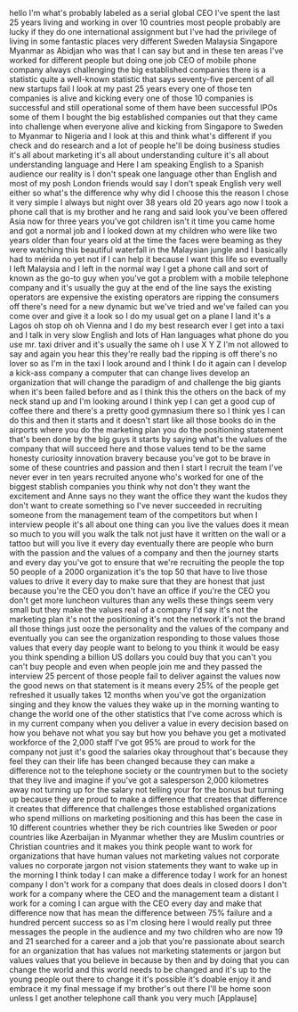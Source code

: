 
hello I&#39;m what&#39;s probably labeled as a
serial global CEO I&#39;ve spent the last 25
years living and working in over 10
countries most people probably are lucky
if they do one international assignment
but I&#39;ve had the privilege of living in
some fantastic places very different
Sweden Malaysia Singapore Myanmar as
Abidjan who was that I can say but and
in these ten areas
I&#39;ve worked for different people but
doing one job CEO of mobile phone
company always challenging the big
established companies there is a
statistic quite a well-known statistic
that says seventy-five percent of all
new startups fail I look at my past 25
years every one of those ten companies
is alive and kicking every one of those
10 companies is successful and still
operational some of them have been
successful IPOs some of them I bought
the big established companies out that
they came into challenge when everyone
alive and kicking from Singapore to
Sweden to Myanmar to Nigeria and I look
at this and think what&#39;s different if
you check and do research and a lot of
people he&#39;ll be doing business studies
it&#39;s all about marketing it&#39;s all about
understanding culture it&#39;s all about
understanding language and Here I am
speaking English to a Spanish audience
our reality is I don&#39;t speak one
language other than English and most of
my posh London friends would say I don&#39;t
speak English very well either so what&#39;s
the difference why why did I choose this
the reason I chose it very simple
I always but night over 38 years old 20
years ago now I took a phone call that
is my brother and he rang and said look
you&#39;ve been offered Asia now for three
years you&#39;ve got children isn&#39;t it time
you came home and got a normal job and I
looked down at my children who were like
two years older than four years old at
the time the faces were beaming as they
were watching this beautiful waterfall
in the Malaysian jungle and I basically
had to mérida no yet
not if I can help it because I want this
life so eventually I left Malaysia and I
left in the normal way I get a phone
call and sort of known as the go-to guy
when you&#39;ve got a problem with a mobile
telephone company and it&#39;s usually the
guy at the end of the line says the
existing operators are expensive the
existing operators are ripping the
consumers off there&#39;s need for a new
dynamic but we&#39;ve tried and we&#39;ve failed
can you come over and give it a look so
I do my usual get on a plane I land it&#39;s
a Lagos oh stop oh oh Vienna and I do my
best research ever I get into a taxi and
I talk in very slow English and lots of
Han languages what phone do you use mr.
taxi driver and it&#39;s usually the same oh
I use X Y Z I&#39;m not allowed to say and
again you hear this they&#39;re really bad
the ripping is off
there&#39;s no lover so as I&#39;m in the taxi I
look around and I think I do it again
can I develop a kick-ass company a
computer that can change lives develop
an organization that will change the
paradigm of and challenge the big giants
when it&#39;s been failed before and as I
think this the others on the back of my
neck stand up and I&#39;m looking around I
think yep
I can get a good cup of coffee there and
there&#39;s a pretty good gymnasium there so
I think yes I can do this
and then it starts and it doesn&#39;t start
like all those books do in the airports
where you do the marketing plan you do
the positioning statement that&#39;s been
done by the big guys it starts by saying
what&#39;s the values of the company that
will succeed here and those values tend
to be the same honesty
curiosity innovation bravery because
you&#39;ve got to be brave in some of these
countries and passion and then I start I
recruit the team I&#39;ve never ever in ten
years
recruited anyone who&#39;s worked for one of
the biggest stablish companies you think
why not
don&#39;t they want the excitement and Anne
says no they want the office they want
the kudos they don&#39;t want to create
something so I&#39;ve never succeeded in
recruiting someone from the management
team of the competitors but when I
interview people it&#39;s all about one
thing can you live the values does it
mean so much to you will you walk the
talk not just have it written on the
wall or a tattoo but will you live it
every day eventually there are people
who burn with the passion and the values
of a company and then the journey starts
and every day you&#39;ve got to ensure that
we&#39;re recruiting the people the top 50
people of a 2000 organization it&#39;s the
top 50 that have to live those values to
drive it every day to make sure that
they are honest that just because you&#39;re
the CEO you don&#39;t have an office if
you&#39;re the CEO you don&#39;t get more
luncheon vultures than any wells these
things seem very small but they make the
values real of a company I&#39;d say it&#39;s
not the marketing plan it&#39;s not the
positioning it&#39;s not the network it&#39;s
not the brand all those things just ooze
the personality and the values of the
company and eventually you can see the
organization responding to those values
those values that every day people want
to belong to you think it would be easy
you think spending a billion US dollars
you could buy that you can&#39;t you can&#39;t
buy people and even when people join me
and they passed the interview 25 percent
of those people fail
to deliver against the values now the
good news on that statement is it means
every 25% of the people get refreshed
it usually takes 12 months when you&#39;ve
got the organization singing and they
know the values they wake up in the
morning wanting to change the world one
of the other statistics that I&#39;ve come
across which is in my current company
when you deliver a value in every
decision based on how you behave not
what you say but how you behave you get
a motivated workforce of the 2,000 staff
I&#39;ve got 95% are proud to work for the
company not just it&#39;s good the salaries
okay throughout that&#39;s because they feel
they can their life has been changed
because they can make a difference not
to the telephone society or the
countrymen but to the society that they
live and imagine if you&#39;ve got a
salesperson 2,000 kilometres away not
turning up for the salary not telling
your for the bonus but turning up
because they are proud to make a
difference that creates that difference
it creates that difference that
challenges those established
organizations who spend millions on
marketing positioning and this has been
the case in 10 different countries
whether they be rich countries like
Sweden or poor countries like Azerbaijan
in Myanmar whether they are Muslim
countries or Christian countries and it
makes you think people want to work for
organizations that have human values not
marketing values not corporate values no
corporate jargon not vision statements
they want to wake up in the morning I
think today I can make a difference
today I work for an honest company I
don&#39;t work for a company that does deals
in closed doors I don&#39;t work for a
company where the CEO and the management
team a distant I work for a coming I can
argue with the CEO every day and make
that difference now that has mean the
difference between 75% failure and a
hundred percent success
so as I&#39;m closing here I would really
put three messages the people in the
audience and my two children who are now
19 and 21 searched for a career and a
job that you&#39;re passionate about search
for an organization that has values not
marketing statements or jargon but
values values that you believe in
because by then and by doing that you
can change the world and this world
needs to be changed
and it&#39;s up to the young people out
there to change it it&#39;s possible it&#39;s
doable enjoy it and embrace it my final
message if my brother&#39;s out there I&#39;ll
be home soon unless I get another
telephone call thank you very much
[Applause]
